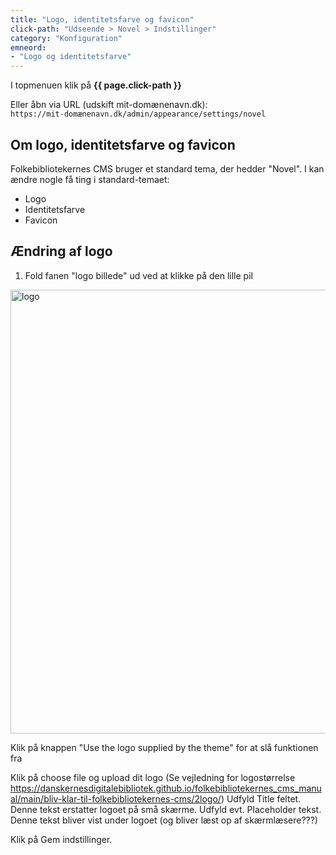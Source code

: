 ```yaml
---
title: "Logo, identitetsfarve og favicon"
click-path: "Udseende > Novel > Indstillinger"
category: "Konfiguration"
emneord: 
- "Logo og identitetsfarve"
---
```

I topmenuen klik på **{{ page.click-path }}**

Eller åbn via URL (udskift mit-domænenavn.dk):\
`https://mit-domænenavn.dk/admin/appearance/settings/novel`

## Om logo, identitetsfarve og favicon
Folkebibliotekernes CMS bruger et standard tema, der hedder "Novel". 
I kan ændre nogle få ting i standard-temaet:
- Logo
- Identitetsfarve
- Favicon

## Ændring af logo

1. Fold fanen "logo billede" ud ved at klikke på den lille pil

<img width="710" alt="logo" src="https://github.com/danskernesdigitalebibliotek/folkebibliotekernes_cms_manual/assets/159251423/62ec5cab-d775-442d-8b0b-6bb771829985">

Klik på knappen "Use the logo supplied by the theme" for at slå funktionen fra



Klik på choose file og upload dit logo (Se vejledning for logostørrelse https://danskernesdigitalebibliotek.github.io/folkebibliotekernes_cms_manual/main/bliv-klar-til-folkebibliotekernes-cms/2logo/) 
Udfyld Title feltet. Denne tekst erstatter logoet på små skærme.
Udfyld evt. Placeholder tekst. Denne tekst bliver vist under logoet (og bliver læst op af skærmlæsere???)

Klik på Gem indstillinger.

